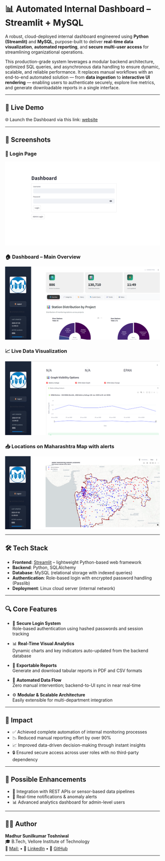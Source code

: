 # 📊 Automated Internal Dashboard – Streamlit + MySQL

A robust, cloud-deployed internal dashboard engineered using **Python (Streamlit)** and **MySQL**, purpose-built to deliver **real-time data visualization**, **automated reporting**, and **secure multi-user access** for streamlining organizational operations.

This production-grade system leverages a modular backend architecture, optimized SQL queries, and asynchronous data handling to ensure dynamic, scalable, and reliable performance. It replaces manual workflows with an end-to-end automated solution — from **data ingestion** to **interactive UI rendering** — enabling users to authenticate securely, explore live metrics, and generate downloadable reports in a single interface.

---

## 🚀 Live Demo

🌐 Launch the Dashboard via this link: [website](http://103.224.245.53:8501/)

---

## 📸 Screenshots

### 🔐 Login Page
![Login Page](https://github.com/MadhurToshniwal/HydroAnalytics/blob/main/dashboard%201.png)

### 🏠 Dashboard – Main Overview
![Dashboard](https://github.com/MadhurToshniwal/HydroAnalytics/blob/main/dashboard2.png?raw=true)

### 📈 Live Data Visualization
![Graphs](https://github.com/MadhurToshniwal/HydroAnalytics/blob/main/dashboard3.png)

### 📥 Locations on Maharashtra Map with alerts
![Map](https://github.com/MadhurToshniwal/HydroAnalytics/blob/main/dashboard4.png)


---

## 🛠️ Tech Stack

- **Frontend**: [Streamlit](https://streamlit.io/) – lightweight Python-based web framework
- **Backend**: Python, SQLAlchemy
- **Database**: MySQL (relational storage with indexed queries)
- **Authentication**: Role-based login with encrypted password handling (Passlib)
- **Deployment**: Linux cloud server (internal network)

---

## 🔍 Core Features

- 🔐 **Secure Login System**  
  Role-based authentication using hashed passwords and session tracking

- 📊 **Real-Time Visual Analytics**  
  Dynamic charts and key indicators auto-updated from the backend database

- 📂 **Exportable Reports**  
  Generate and download tabular reports in PDF and CSV formats

- 🔄 **Automated Data Flow**  
  Zero manual intervention; backend-to-UI sync in near real-time

- ⚙️ **Modular & Scalable Architecture**  
  Easily extensible for multi-department integration

---

## 🌟 Impact

- ✅ Achieved complete automation of internal monitoring processes
- 📉 Reduced manual reporting effort by over 90%
- 📈 Improved data-driven decision-making through instant insights
- 🔒 Ensured secure access across user roles with no third-party dependency

---

## 🧩 Possible Enhancements

- 📡 Integration with REST APIs or sensor-based data pipelines
- 🔔 Real-time notifications & anomaly alerts
- 📊 Advanced analytics dashboard for admin-level users

---

## 👨‍💻 Author

**Madhur Sunilkumar Toshniwal**  
🎓 B.Tech, Vellore Institute of Technology  
📧 [Mail:](mailto:madhurtoshniwal03@gmail.com) • 🔗 [LinkedIn](https://linkedin.com/in/madhur-toshniwal
) • 🐙 [GitHub](https://github.com/MadhurToshniwal)

---

